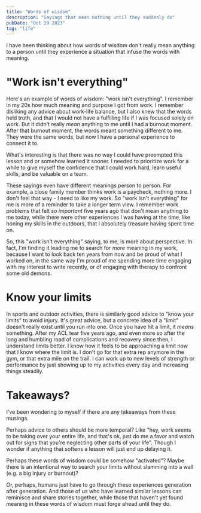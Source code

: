 ```yaml
---
title: "Words of wisdom"
description: "Sayings that mean nothing until they suddenly do"
pubDate: "Oct 29 2023"
tag: "life"
---
```


I have been thinking about how words of wisdom don't really mean anything to a person until they experience a situation that infuse the words with meaning.

# "Work isn't everything"

Here's an example of words of wisdom: "work isn't everything". I remember in my 20s how much meaning and purpose I got from work. I remember disliking any advice about work-life balance, but I also knew that the words held truth, and that I would not have a fulfilling life if I was focused solely on work. But it didn't really _mean_ anything to me until I had a burnout moment. After that burnout moment, the words meant something different to me. They were the same words, but now I have a personal experience to connect it to.

What's interesting is that there was no way I could have preempted this lesson and or somehow learned it sooner. I needed to prioritize work for a while to give myself the confidence that I could work hard, learn useful skills, and be valuable on a team.

These sayings even have different meanings person to person. For example, a close family member thinks work is a paycheck, nothing more. I don't feel that way - I need to like my work. So "work isn't everything" for me is more of a reminder to take a longer term view. I remember work problems that felt _so important_ five years ago that don't mean anything to me today, while there were other experiences I was having at the time, like honing my skills in the outdoors, that I absolutely treasure having spent time on.

So, this "work isn't everything" saying, to me, is more about perspective. In fact, I'm finding it leading me to search for _more_ meaning in my work, because I want to look back ten years from now and be proud of what I worked on, in the same way I'm proud of me spending more time engaging with my interest to write recently, or of engaging with therapy to confront some old demons.

# Know your limits

In sports and outdoor activities, there is similarly good advice to "know your limits" to avoid injury. It's great advice, but a concrete idea of a "limit" doesn't really exist until you run into one. Once you have hit a limit, it _means_ something. After my ACL tear five years ago, and even more so after the long and humbling road of complications and recovery since then, I understand limits better. I know how it feels to be approaching a limit now that I know where the limit is. I don't go for that extra rep anymore in the gym, or that extra mile on the trail. I can work up to new levels of strength or performance by just showing up to my activities every day and increasing things steadily.

# Takeaways?

I've been wondering to myself if there are any takeaways from these musings.

Perhaps advice to others should be more temporal? Like "hey, work seems to be taking over your entire life, and that's ok, just do me a favor and watch out for signs that you're neglecting other parts of your life". Though I wonder if anything that softens a lesson will just end up delaying it.

Perhaps these words of wisdom could be somehow "activated"? Maybe there is an intentional way to search your limits without slamming into a wall (e.g. a big injury or burnout)?

Or, perhaps, humans just have to go through these experiences generation after generation. And those of us who have learned similar lessons can reminisce and share stories together, while those that haven't yet found meaning in these words of wisdom must forge ahead until they do.
